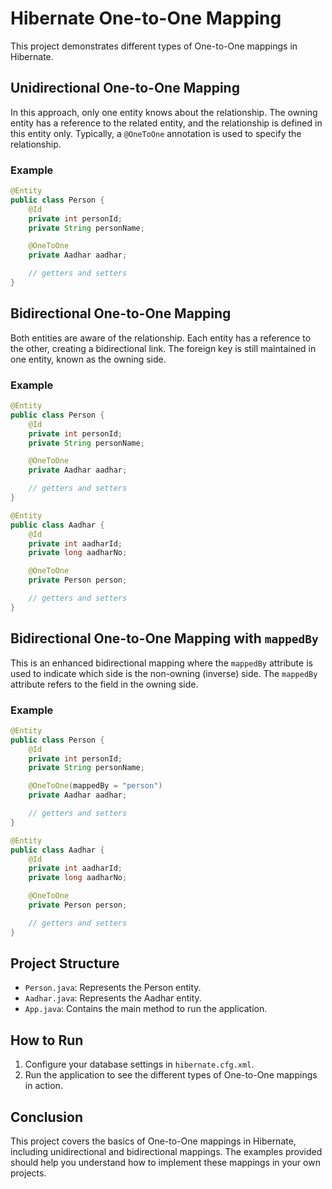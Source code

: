 # Hibernate One-to-One Mapping

This project demonstrates different types of One-to-One mappings in Hibernate.

## Unidirectional One-to-One Mapping

In this approach, only one entity knows about the relationship. The owning entity has a reference to the related entity, and the relationship is defined in this entity only. Typically, a `@OneToOne` annotation is used to specify the relationship.

### Example

```java
@Entity
public class Person {
    @Id
    private int personId;
    private String personName;

    @OneToOne
    private Aadhar aadhar;

    // getters and setters
}
```

## Bidirectional One-to-One Mapping

Both entities are aware of the relationship. Each entity has a reference to the other, creating a bidirectional link. The foreign key is still maintained in one entity, known as the owning side.

### Example

```java
@Entity
public class Person {
    @Id
    private int personId;
    private String personName;

    @OneToOne
    private Aadhar aadhar;

    // getters and setters
}

@Entity
public class Aadhar {
    @Id
    private int aadharId;
    private long aadharNo;

    @OneToOne
    private Person person;

    // getters and setters
}
```

## Bidirectional One-to-One Mapping with `mappedBy`

This is an enhanced bidirectional mapping where the `mappedBy` attribute is used to indicate which side is the non-owning (inverse) side. The `mappedBy` attribute refers to the field in the owning side.

### Example

```java
@Entity
public class Person {
    @Id
    private int personId;
    private String personName;

    @OneToOne(mappedBy = "person")
    private Aadhar aadhar;

    // getters and setters
}

@Entity
public class Aadhar {
    @Id
    private int aadharId;
    private long aadharNo;

    @OneToOne
    private Person person;

    // getters and setters
}
```

## Project Structure

- `Person.java`: Represents the Person entity.
- `Aadhar.java`: Represents the Aadhar entity.
- `App.java`: Contains the main method to run the application.

## How to Run

1. Configure your database settings in `hibernate.cfg.xml`.
2. Run the application to see the different types of One-to-One mappings in action.

## Conclusion

This project covers the basics of One-to-One mappings in Hibernate, including unidirectional and bidirectional mappings. The examples provided should help you understand how to implement these mappings in your own projects.
